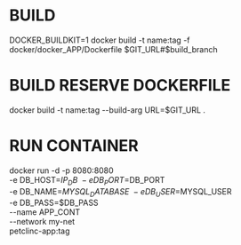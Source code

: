 #                         BUILD
DOCKER_BUILDKIT=1 docker build  -t name:tag -f docker/docker_APP/Dockerfile $GIT_URL#$build_branch

#                  BUILD RESERVE DOCKERFILE 
docker build -t name:tag --build-arg URL=$GIT_URL . 

#                       RUN CONTAINER 
docker run -d -p 8080:8080 \
-e DB_HOST=$IP_DB \
-e DB_PORT=$DB_PORT \
-e DB_NAME=$MYSQL_DATABASE \
-e DB_USER=$MYSQL_USER \
-e DB_PASS=$DB_PASS \
--name APP_CONT \
--network my-net \
petclinc-app:tag
